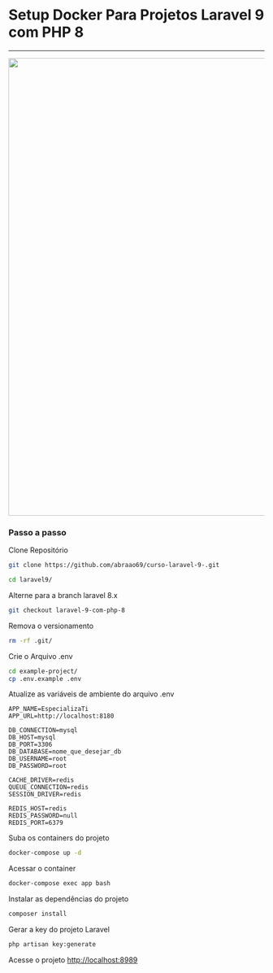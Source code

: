 
# Setup Docker Para Projetos Laravel 9 com PHP 8

<hr>
<p align="center">
 <img width="900px" src="https://user-images.githubusercontent.com/103331086/219259196-d2ad5b57-b7e1-4a74-bf43-6068559d5350.PNG" />
</p>



### Passo a passo
Clone Repositório
```sh
git clone https://github.com/abraao69/curso-laravel-9-.git
```

```sh
cd laravel9/
```


Alterne para a branch laravel 8.x
```sh
git checkout laravel-9-com-php-8
```


Remova o versionamento
```sh
rm -rf .git/
```


Crie o Arquivo .env
```sh
cd example-project/
cp .env.example .env
```


Atualize as variáveis de ambiente do arquivo .env
```dosini
APP_NAME=EspecializaTi
APP_URL=http://localhost:8180

DB_CONNECTION=mysql
DB_HOST=mysql
DB_PORT=3306
DB_DATABASE=nome_que_desejar_db
DB_USERNAME=root
DB_PASSWORD=root

CACHE_DRIVER=redis
QUEUE_CONNECTION=redis
SESSION_DRIVER=redis

REDIS_HOST=redis
REDIS_PASSWORD=null
REDIS_PORT=6379
```


Suba os containers do projeto
```sh
docker-compose up -d
```


Acessar o container
```sh
docker-compose exec app bash
```


Instalar as dependências do projeto
```sh
composer install
```


Gerar a key do projeto Laravel
```sh
php artisan key:generate
```


Acesse o projeto
[http://localhost:8989](http://localhost:8989)
